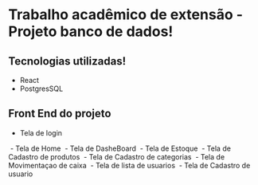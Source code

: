 # Trabalho acadêmico de extensão - Projeto banco de dados!


## Tecnologias utilizadas!
<ul>
    <li>React</li>
    <li>PostgresSQL</li>
</ul>

## Front End do projeto

- Tela de login
<img src="./src/assets/imgReadme/login.png" alt="" />
- Tela de Home
<img src="./src/assets/imgReadme/home.png" alt="" />
- Tela de DasheBoard
<img src="./src/assets/imgReadme/dash.png" alt="" />
- Tela de Estoque
<img src="./src/assets/imgReadme/estoq.png" alt="" />
- Tela de Cadastro de produtos 
<img src="./src/assets/imgReadme/cadas.png" alt="" />
- Tela de Cadastro de categorias
<img src="./src/assets/imgReadme/categ.png" alt="" />
- Tela de Movimentaçao de caixa
<img src="src/assets/imgReadme/caixa.png" alt="" />
- Tela de lista de usuarios
<img src="src/assets/imgReadme/useList.png" alt="" />
- Tela de Cadastro de usuario
<img src="./src/assets/imgReadme/user.png" alt="" />